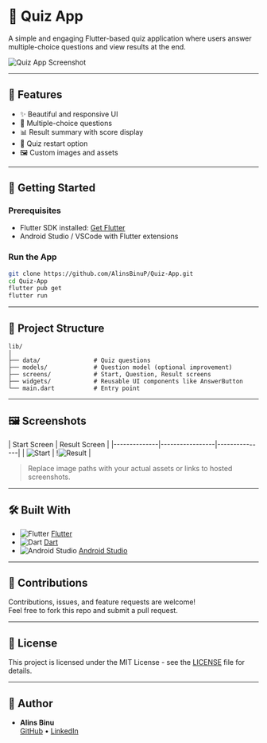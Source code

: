 # 🎯 Quiz App

A simple and engaging Flutter-based quiz application where users answer multiple-choice questions and view results at the end.

![Quiz App Screenshot](Screenshot_20250614_153641.png) 

---

## 📱 Features

- ✨ Beautiful and responsive UI
- 🧠 Multiple-choice questions
- 📊 Result summary with score display
- 🔄 Quiz restart option
- 🖼️ Custom images and assets

---

## 🚀 Getting Started

### Prerequisites

- Flutter SDK installed: [Get Flutter](https://docs.flutter.dev/get-started/install)
- Android Studio / VSCode with Flutter extensions

### Run the App

```bash
git clone https://github.com/AlinsBinuP/Quiz-App.git
cd Quiz-App
flutter pub get
flutter run
```

---

## 🧩 Project Structure

```
lib/
│
├── data/               # Quiz questions
├── models/             # Question model (optional improvement)
├── screens/            # Start, Question, Result screens
├── widgets/            # Reusable UI components like AnswerButton
└── main.dart           # Entry point
```

---

## 🖼️ Screenshots

| Start Screen |  Result Screen |
|--------------|-----------------|---------------|
| ![Start](Screenshot_20250614_153641.png) | !![Result](Screenshot_20250614_153709.png) |

> Replace image paths with your actual assets or links to hosted screenshots.

---

## 🛠️ Built With


- ![Flutter](https://img.shields.io/badge/Flutter-02569B?logo=flutter&logoColor=white&style=flat-square) [Flutter](https://flutter.dev/)
- ![Dart](https://img.shields.io/badge/Dart-0175C2?logo=dart&logoColor=white&style=flat-square) [Dart](https://dart.dev/)
- ![Android Studio](https://img.shields.io/badge/Android%20Studio-3DDC84?logo=android-studio&logoColor=white&style=flat-square) [Android Studio](https://developer.android.com/studio)
---

## 🙌 Contributions

Contributions, issues, and feature requests are welcome!  
Feel free to fork this repo and submit a pull request.

---

## 📄 License

This project is licensed under the MIT License - see the [LICENSE](LICENSE) file for details.

---

## 👤 Author

- **Alins Binu**  
  [GitHub](https://github.com/AlinsBinuP) • [LinkedIn](https://www.linkedin.com/in/alins-binu-4351b6292/)

